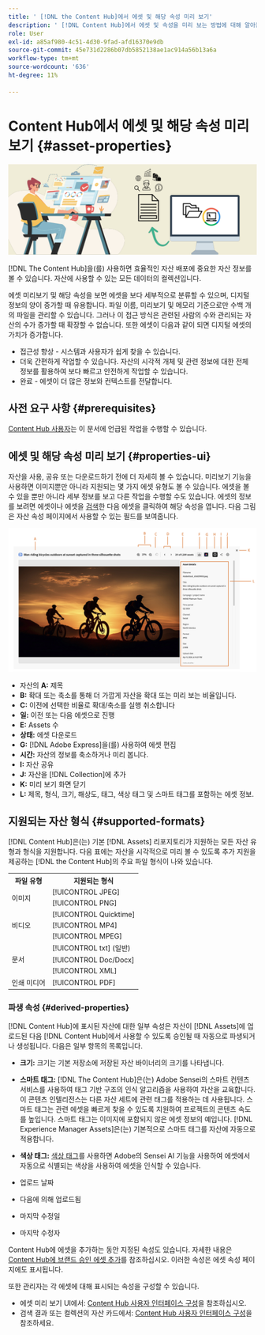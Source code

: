 ```yaml
---
title: ' [!DNL the Content Hub]에서 에셋 및 해당 속성 미리 보기'
description: ' [!DNL Content Hub]에서 에셋 및 속성을 미리 보는 방법에 대해 알아봅니다.'
role: User
exl-id: a85af980-4c51-4d30-9fad-afd16370e9db
source-git-commit: 45e731d2286b07db5852138ae1ac914a56b13a6a
workflow-type: tm+mt
source-wordcount: '636'
ht-degree: 11%

---
```


# Content Hub에서 에셋 및 해당 속성 미리 보기 {#asset-properties}

![메타데이터 배너 이미지](assets/metadata-banner-image.png)

[!DNL The Content Hub]을(를) 사용하면 효율적인 자산 배포에 중요한 자산 정보를 볼 수 있습니다. 자산에 사용할 수 있는 모든 데이터의 컬렉션입니다.

에셋 미리보기 및 해당 속성을 보면 에셋을 보다 세부적으로 분류할 수 있으며, 디지털 정보의 양이 증가할 때 유용합니다. 파일 이름, 미리보기 및 메모리 기준으로만 수백 개의 파일을 관리할 수 있습니다. 그러나 이 접근 방식은 관련된 사람의 수와 관리되는 자산의 수가 증가할 때 확장할 수 없습니다. 또한 에셋이 다음과 같이 되면 디지털 에셋의 가치가 증가합니다.

* 접근성 향상 - 시스템과 사용자가 쉽게 찾을 수 있습니다.
* 더욱 간편하게 작업할 수 있습니다. 자산의 시각적 개체 및 관련 정보에 대한 전체 정보를 활용하여 보다 빠르고 안전하게 작업할 수 있습니다.
* 완료 - 에셋이 더 많은 정보와 컨텍스트를 전달합니다.

## 사전 요구 사항 {#prerequisites}

[Content Hub 사용자](deploy-content-hub.md#onboard-content-hub-users)는 이 문서에 언급된 작업을 수행할 수 있습니다.

## 에셋 및 해당 속성 미리 보기 {#properties-ui}

자산을 사용, 공유 또는 다운로드하기 전에 더 자세히 볼 수 있습니다. 미리보기 기능을 사용하면 이미지뿐만 아니라 지원되는 몇 가지 에셋 유형도 볼 수 있습니다. 에셋을 볼 수 있을 뿐만 아니라 세부 정보를 보고 다른 작업을 수행할 수도 있습니다. 에셋의 정보를 보려면 에셋이나 에셋을 [검색](search-assets.md)한 다음 에셋을 클릭하여 해당 속성을 엽니다. 다음 그림은 자산 속성 페이지에서 사용할 수 있는 필드를 보여줍니다.

![자산 UI의 속성](assets/properties-ui.png)

* 자산의 **A:** 제목
* **B:** 확대 또는 축소를 통해 더 가깝게 자산을 확대 또는 미리 보는 비율입니다.
* **C:** 이전에 선택한 비율로 확대/축소를 실행 취소합니다
* **일:** 이전 또는 다음 에셋으로 진행
* **E:** Assets 수
* **상태:** 에셋 다운로드
* **G:** [!DNL Adobe Express]을(를) 사용하여 에셋 편집
* **시간:** 자산의 정보를 축소하거나 미리 봅니다.
* **I:** 자산 공유
* **J:** 자산을 [!DNL Collection]에 추가
* **K:** 미리 보기 화면 닫기
* **L:** 제목, 형식, 크기, 해상도, 태그, 색상 태그 및 스마트 태그를 포함하는 에셋 정보.

## 지원되는 자산 형식 {#supported-formats}

[!DNL Content Hub]은(는) 기본 [!DNL Assets] 리포지토리가 지원하는 모든 자산 유형과 형식을 지원합니다. 다음 표에는 자산을 시각적으로 미리 볼 수 있도록 추가 지원을 제공하는 [!DNL the Content Hub]의 주요 파일 형식이 나와 있습니다.

<table> 
    <tbody>
     <tr>
      <th><strong>파일 유형</strong></th>
      <th><strong>지원되는 형식</strong></th>
     </tr>
     <tr>
        <td rowspan="3"> 이미지 </td>
    </tr>
    </tr>
    <tr>
        <td>[!UICONTROL JPEG]</td>
    </tr>
    <tr>
        <td>[!UICONTROL PNG]</td>
    </tr>
    <tr>
        <td rowspan="4"> 비디오 </td>
    </tr>
    </tr>
    <tr>
        <td>[!UICONTROL Quicktime]</td>
    </tr>
    <tr>
        <td>[!UICONTROL MP4]</td>
    </tr>
    <tr>
        <td>[!UICONTROL MPEG]</td>
    </tr>
    <tr>
        <td rowspan="4"> 문서 </td>
    </tr>
    </tr>
    <tr>
        <td>[!UICONTROL txt] (일반)</td>
    </tr>
    <tr>
        <td>[!UICONTROL Doc/Docx]</td>
    </tr>
    <tr>
        <td>[!UICONTROL XML]</td>
    </tr>
    <tr>
        <td rowspan="2"> 인쇄 미디어 </td>
    </tr>
    </tr>
    <tr>
        <td>[!UICONTROL PDF]</td>
    </tr>
    </tbody>
</table>

### 파생 속성 {#derived-properties}

[!DNL Content Hub]에 표시된 자산에 대한 일부 속성은 자산이 [!DNL Assets]에 업로드된 다음 [!DNL Content Hub]에서 사용할 수 있도록 승인될 때 자동으로 파생되거나 생성됩니다. 다음은 일부 항목의 목록입니다.

* **크기:** 크기는 기본 저장소에 저장된 자산 바이너리의 크기를 나타냅니다.

<!--* **Tags:** Tags help you categorize assets that can be browsed and searched more efficiently. Tagging helps in propagating the appropriate taxonomy to other users and workflows. -->

* **스마트 태그:** [!DNL The Content Hub]은(는) Adobe Sensei의 스마트 컨텐츠 서비스를 사용하여 태그 기반 구조의 인식 알고리즘을 사용하여 자산을 교육합니다. 이 콘텐츠 인텔리전스는 다른 자산 세트에 관련 태그를 적용하는 데 사용됩니다. 스마트 태그는 관련 에셋을 빠르게 찾을 수 있도록 지원하여 프로젝트의 콘텐츠 속도를 높입니다. 스마트 태그는 이미지에 포함되지 않은 에셋 정보의 예입니다. [!DNL Experience Manager Assets]은(는) 기본적으로 스마트 태그를 자산에 자동으로 적용합니다.

* **색상 태그:** [색상 태그](#https://experienceleague.adobe.com/docs/experience-manager-cloud-service/content/assets/manage/color-tag-images.html?lang=ko)를 사용하면 Adobe의 Sensei AI 기능을 사용하여 에셋에서 자동으로 식별되는 색상을 사용하여 에셋을 인식할 수 있습니다.

* 업로드 날짜

* 다음에 의해 업로드됨

* 마지막 수정일

* 마지막 수정자

Content Hub에 에셋을 추가하는 동안 지정된 속성도 있습니다. 자세한 내용은 [Content Hub에 브랜드 승인 에셋 추가](upload-brand-approved-assets.md)를 참조하십시오. 이러한 속성은 에셋 속성 페이지에도 표시됩니다.

또한 관리자는 각 에셋에 대해 표시되는 속성을 구성할 수 있습니다.

* 에셋 미리 보기 UI에서: [Content Hub 사용자 인터페이스 구성](configure-content-hub-ui-options.md#configure-asset-details-content-hub)을 참조하십시오.
* 검색 결과 또는 컬렉션의 자산 카드에서: [Content Hub 사용자 인터페이스 구성](configure-content-hub-ui-options.md#asset-card)을 참조하세요.

<!--

### Date range {#date-range} 

The date range allows you to select dates you want to see the assets. You can customize date range by choosing the start and end dates. 

-->
